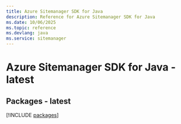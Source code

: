 ```yaml
---
title: Azure Sitemanager SDK for Java
description: Reference for Azure Sitemanager SDK for Java
ms.date: 10/06/2025
ms.topic: reference
ms.devlang: java
ms.service: sitemanager
---
```

# Azure Sitemanager SDK for Java - latest
## Packages - latest
[!INCLUDE [packages](sitemanager-index.md)]